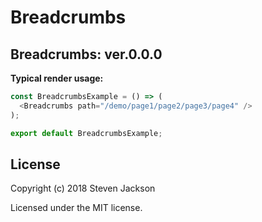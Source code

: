 Breadcrumbs
================
Breadcrumbs: ver.0.0.0 
---
**Typical render usage:**

```js
const BreadcrumbsExample = () => (
  <Breadcrumbs path="/demo/page1/page2/page3/page4" />
);

export default BreadcrumbsExample;
```

## License
Copyright (c) 2018 Steven Jackson

Licensed under the MIT license.
